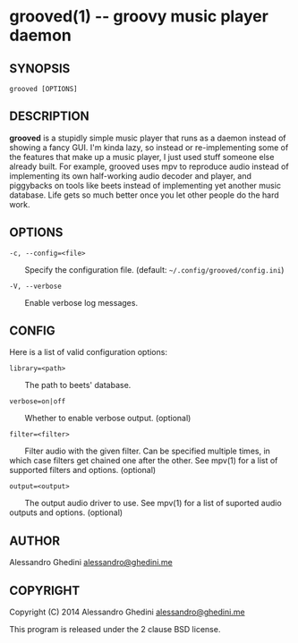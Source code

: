 grooved(1) -- groovy music player daemon
========================================

## SYNOPSIS

`grooved [OPTIONS]`

## DESCRIPTION

**grooved** is a stupidly simple music player that runs as a daemon instead of
showing a fancy GUI. I'm kinda lazy, so instead or re-implementing some of the
features that make up a music player, I just used stuff someone else already
built. For example, grooved uses mpv to reproduce audio instead of implementing
its own half-working audio decoder and player, and piggybacks on tools like
beets instead of implementing yet another music database. Life gets so much
better once you let other people do the hard work.

## OPTIONS

`-c, --config=<file>`

&nbsp;&nbsp;&nbsp;&nbsp;&nbsp;&nbsp;
Specify the configuration file. (default: `~/.config/grooved/config.ini`)

`-V, --verbose`

&nbsp;&nbsp;&nbsp;&nbsp;&nbsp;&nbsp;
Enable verbose log messages.

## CONFIG

Here is a list of valid configuration options:

`library=<path>`

&nbsp;&nbsp;&nbsp;&nbsp;&nbsp;&nbsp;
The path to beets' database.

`verbose=on|off`

&nbsp;&nbsp;&nbsp;&nbsp;&nbsp;&nbsp;
Whether to enable verbose output. (optional)

`filter=<filter>`

&nbsp;&nbsp;&nbsp;&nbsp;&nbsp;&nbsp;
Filter audio with the given filter. Can be specified multiple times, in which
case filters get chained one after the other. See mpv(1) for a list of supported
filters and options. (optional)

`output=<output>`

&nbsp;&nbsp;&nbsp;&nbsp;&nbsp;&nbsp;
The output audio driver to use. See mpv(1) for a list of suported audio outputs
and options. (optional)

## AUTHOR ##

Alessandro Ghedini <alessandro@ghedini.me>

## COPYRIGHT ##

Copyright (C) 2014 Alessandro Ghedini <alessandro@ghedini.me>

This program is released under the 2 clause BSD license.
